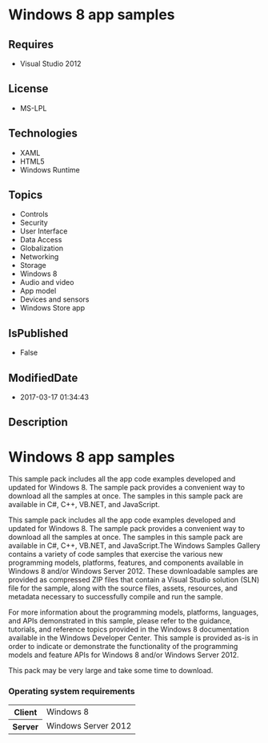 # Windows 8 app samples
## Requires
* Visual Studio 2012
## License
* MS-LPL
## Technologies
* XAML
* HTML5
* Windows Runtime
## Topics
* Controls
* Security
* User Interface
* Data Access
* Globalization
* Networking
* Storage
* Windows 8
* Audio and video
* App model
* Devices and sensors
* Windows Store app
## IsPublished
* False
## ModifiedDate
* 2017-03-17 01:34:43
## Description

<div class="clsServerSDKContent">
<h1><a id="gallery_sample.winblue_pack_gallery"></a>Windows 8 app samples</h1>
</div>
<p>This sample pack includes all the app code examples developed and updated for Windows 8. The sample pack provides a convenient way to download all the samples at once. The samples in this sample pack are available in C#, C&#43;&#43;, VB.NET, and JavaScript.&nbsp;</p>
<p>This sample pack includes all the app code examples developed and updated for Windows 8. The sample pack provides a convenient way to download all the samples at once. The samples in this sample pack are available in C#, C&#43;&#43;, VB.NET, and JavaScript.The Windows
 Samples Gallery contains a variety of code samples that exercise the various new programming models, platforms, features, and components available in Windows 8 and/or Windows Server 2012. These downloadable samples are provided as compressed ZIP files that
 contain a Visual Studio solution (SLN) file for the sample, along with the source files, assets, resources, and metadata necessary to successfully compile and run the sample.</p>
<p>For more information about the programming models, platforms, languages, and APIs demonstrated in this sample, please refer to the guidance, tutorials, and reference topics provided in the Windows 8 documentation available in the Windows Developer Center.
 This sample is provided as-is in order to indicate or demonstrate the functionality of the programming models and feature APIs for Windows 8 and/or Windows Server 2012.</p>
<p>This pack may be very large and take some time to download.</p>
<h3>Operating system requirements</h3>
<table>
<tbody>
<tr>
<th>Client</th>
<td><dt>Windows&nbsp;8</dt></td>
</tr>
<tr>
<th>Server</th>
<td><dt>Windows Server&nbsp;2012</dt></td>
</tr>
</tbody>
</table>

